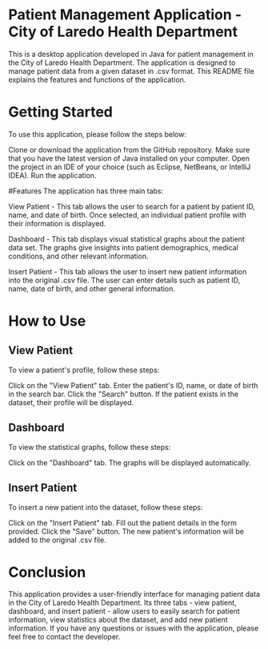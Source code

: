 # Patient Management Application - City of Laredo Health Department
This is a desktop application developed in Java for patient management in the City of Laredo Health Department. The application is designed to manage patient data from a given dataset in .csv format. This README file explains the features and functions of the application.

# Getting Started
To use this application, please follow the steps below:

Clone or download the application from the GitHub repository.
Make sure that you have the latest version of Java installed on your computer.
Open the project in an IDE of your choice (such as Eclipse, NetBeans, or IntelliJ IDEA).
Run the application.

#Features
The application has three main tabs:

View Patient - This tab allows the user to search for a patient by patient ID, name, and date of birth. Once selected, an individual patient profile with their information is displayed.

Dashboard - This tab displays visual statistical graphs about the patient data set. The graphs give insights into patient demographics, medical conditions, and other relevant information.

Insert Patient - This tab allows the user to insert new patient information into the original .csv file. The user can enter details such as patient ID, name, date of birth, and other general information.

# How to Use
## View Patient
To view a patient's profile, follow these steps:

Click on the "View Patient" tab.
Enter the patient's ID, name, or date of birth in the search bar.
Click the "Search" button.
If the patient exists in the dataset, their profile will be displayed.

## Dashboard
To view the statistical graphs, follow these steps:

Click on the "Dashboard" tab.
The graphs will be displayed automatically.

## Insert Patient
To insert a new patient into the dataset, follow these steps:

Click on the "Insert Patient" tab.
Fill out the patient details in the form provided.
Click the "Save" button.
The new patient's information will be added to the original .csv file.

# Conclusion
This application provides a user-friendly interface for managing patient data in the City of Laredo Health Department. Its three tabs - view patient, dashboard, and insert patient - allow users to easily search for patient information, view statistics about the dataset, and add new patient information. If you have any questions or issues with the application, please feel free to contact the developer.

